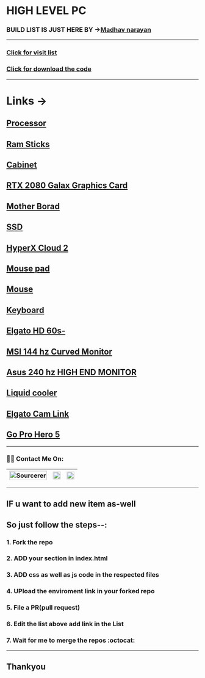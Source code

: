# __HIGH LEVEL PC__
### __BUILD LIST IS JUST HERE__  BY ->[Madhav narayan](https://github.com/Madhav2108)
---
### [Click for visit list](https://madhav2108.github.io/GAMING-PC/)
### [Click for download the code](https://codeload.github.com/Madhav2108/GAMING-PC/zip/master)

---
# Links ->
## [Processor](https://amzn.to/2Z1huCg)
## [Ram Sticks](https://amzn.to/2zymX98)
## [Cabinet](https://amzn.to/2Z4e0yW)
## [RTX 2080 Galax Graphics Card](https://amzn.to/3fGI5ue)
## [Mother Borad](https://amzn.to/3fGIjBA)
## [SSD](https://amzn.to/2T5g1XJ)
## [HyperX Cloud 2](https://amzn.to/3dOck0r)
## [Mouse pad](https://amzn.to/3cxZ3ZZ)
## [Mouse](https://amzn.to/3bv54Fw)
## [Keyboard]( https://amzn.to/2yKFIWR)
## [Elgato HD 60s-]( https://amzn.to/2zDZbZ4)
## [MSI 144 hz Curved Monitor](https://amzn.to/2yTFmgo)
## [Asus 240 hz HIGH END MONITOR]( https://amzn.to/2WW9YWx)
## [Liquid cooler](https://amzn.to/2Aszf3g)
## [Elgato Cam Link](https://amzn.to/2T4XaMs)
## [Go Pro Hero 5 ](https://amzn.to/2WVLnBh)

---
### :man_technologist: Contact Me On:

[<img src="https://sourcerer.io/icons/logo-sharing.svg" width="100%" alt="Sourcerer"/>](https://sourcerer.io/madhav2108)|[<img src="https://img.icons8.com/fluent/48/000000/instagram-new.png" width="100%"/>](https://www.instagram.com/madhav_narayan21/)|[<img src="https://img.icons8.com/color/48/000000/linkedin.png" width="100%"/>](https://www.linkedin.com/in/madhav-narayan-khullar-2290641b2/)
:-----------------:|:--------------------:|:-------------:

---
## IF u want to add new item as-well
## So just follow the __steps__--: 
### 1. Fork the repo
### 2. ADD your section in index.html
### 3. ADD css as well as js code in the respected files
### 4. UPload the enviroment link in your forked repo
### 5. File a PR(pull request)
### 6. Edit the list above add  link in the List
### 7. Wait  for me to merge the repos :octocat:
---
## Thankyou
